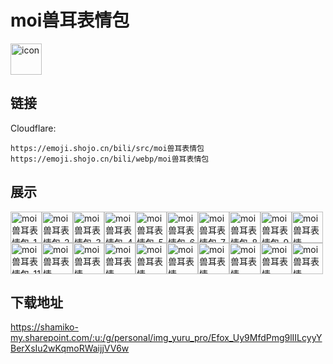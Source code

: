 # moi兽耳表情包
<img src="https://emoji.shojo.cn/bili/src/moi兽耳表情包/icon.png" width="50" height="50" alt="icon">

## 链接
Cloudflare:
```
https://emoji.shojo.cn/bili/src/moi兽耳表情包
https://emoji.shojo.cn/bili/webp/moi兽耳表情包
```
## 展示
<img src="https://emoji.shojo.cn/bili/src/moi兽耳表情包/moi兽耳表情包-1嫌弃.png" width="50" height="50" alt="moi兽耳表情包-1嫌弃"><img src="https://emoji.shojo.cn/bili/src/moi兽耳表情包/moi兽耳表情包-2呐喊.png" width="50" height="50" alt="moi兽耳表情包-2呐喊"><img src="https://emoji.shojo.cn/bili/src/moi兽耳表情包/moi兽耳表情包-3中断思考.png" width="50" height="50" alt="moi兽耳表情包-3中断思考"><img src="https://emoji.shojo.cn/bili/src/moi兽耳表情包/moi兽耳表情包-4太怪了.png" width="50" height="50" alt="moi兽耳表情包-4太怪了"><img src="https://emoji.shojo.cn/bili/src/moi兽耳表情包/moi兽耳表情包-5喜欢.png" width="50" height="50" alt="moi兽耳表情包-5喜欢"><img src="https://emoji.shojo.cn/bili/src/moi兽耳表情包/moi兽耳表情包-6看看.png" width="50" height="50" alt="moi兽耳表情包-6看看"><img src="https://emoji.shojo.cn/bili/src/moi兽耳表情包/moi兽耳表情包-7好耶.png" width="50" height="50" alt="moi兽耳表情包-7好耶"><img src="https://emoji.shojo.cn/bili/src/moi兽耳表情包/moi兽耳表情包-8破防.png" width="50" height="50" alt="moi兽耳表情包-8破防"><img src="https://emoji.shojo.cn/bili/src/moi兽耳表情包/moi兽耳表情包-9哭死.png" width="50" height="50" alt="moi兽耳表情包-9哭死"><img src="https://emoji.shojo.cn/bili/src/moi兽耳表情包/moi兽耳表情包-10凝视.png" width="50" height="50" alt="moi兽耳表情包-10凝视"><img src="https://emoji.shojo.cn/bili/src/moi兽耳表情包/moi兽耳表情包-11昏睡红茶.png" width="50" height="50" alt="moi兽耳表情包-11昏睡红茶"><img src="https://emoji.shojo.cn/bili/src/moi兽耳表情包/moi兽耳表情包-13啃.png" width="50" height="50" alt="moi兽耳表情包-13啃"><img src="https://emoji.shojo.cn/bili/src/moi兽耳表情包/moi兽耳表情包-14舔.png" width="50" height="50" alt="moi兽耳表情包-14舔"><img src="https://emoji.shojo.cn/bili/src/moi兽耳表情包/moi兽耳表情包-15下次一定.png" width="50" height="50" alt="moi兽耳表情包-15下次一定"><img src="https://emoji.shojo.cn/bili/src/moi兽耳表情包/moi兽耳表情包-16啃无字.png" width="50" height="50" alt="moi兽耳表情包-16啃无字"><img src="https://emoji.shojo.cn/bili/src/moi兽耳表情包/moi兽耳表情包-17舔无字.png" width="50" height="50" alt="moi兽耳表情包-17舔无字"><img src="https://emoji.shojo.cn/bili/src/moi兽耳表情包/moi兽耳表情包-18喜欢无.png" width="50" height="50" alt="moi兽耳表情包-18喜欢无"><img src="https://emoji.shojo.cn/bili/src/moi兽耳表情包/moi兽耳表情包-19下次无字.png" width="50" height="50" alt="moi兽耳表情包-19下次无字"><img src="https://emoji.shojo.cn/bili/src/moi兽耳表情包/moi兽耳表情包-20好耶无字.png" width="50" height="50" alt="moi兽耳表情包-20好耶无字"><img src="https://emoji.shojo.cn/bili/src/moi兽耳表情包/moi兽耳表情包-12上升无字.png" width="50" height="50" alt="moi兽耳表情包-12上升无字">

## 下载地址

https://shamiko-my.sharepoint.com/:u:/g/personal/img_yuru_pro/Efox_Uy9MfdPmg9lIILcyyYBerXsIu2wKqmoRWaijjVV6w